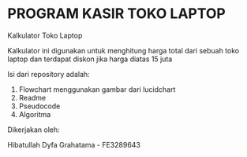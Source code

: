 # PROGRAM KASIR TOKO LAPTOP
Kalkulator Toko Laptop

Kalkulator ini digunakan untuk menghitung harga total dari sebuah toko laptop dan terdapat diskon jika harga diatas 15 juta

Isi dari repository adalah:
1. Flowchart menggunakan gambar dari lucidchart
2. Readme
3. Pseudocode 
4. Algoritma

Dikerjakan oleh:

Hibatullah Dyfa Grahatama - FE3289643
